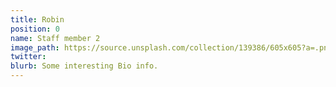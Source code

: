 ```yaml
---
title: Robin
position: 0
name: Staff member 2
image_path: https://source.unsplash.com/collection/139386/605x605?a=.png
twitter: 
blurb: Some interesting Bio info.
---
```


